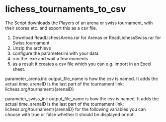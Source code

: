 # lichess_tournaments_to_csv
The Script downloads the Players of an arena or swiss tournament, with their scores etc. and export this as a csv file.

1. Download ReadLichessArena.rar for Arenas or ReadLichessSwiss.rar for Swiss tournament
2. Unzip the archieve
3. configure the parameter.ini with your data
4. run the .exe and wait a few moments
5. as a result it creates a csv file which you can e.g. import in an Excel sheet.

parameter_arena.ini:
output_file_name is how the csv is named. It adds the actual time.
arenaID is the last part of the tournament link: lichess.org/tournament/{arenaID}

parameter_swiss_ini:
output_file_name is how the csv is named. It adds the actual time.
arenaID is the last part of the tournament link: lichess.org/tournament/{arenaID}
for the following variables you can choose with true or false whether it should be displayed or not.
